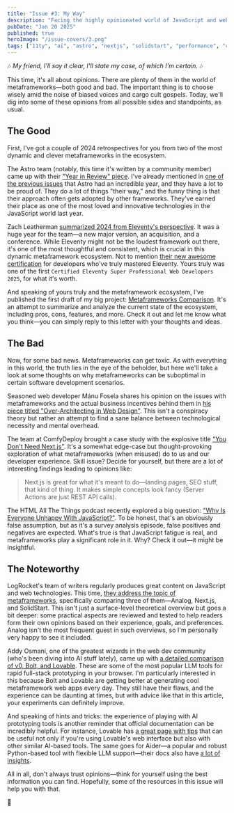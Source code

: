 ```yaml
---
title: "Issue #3: My Way"
description: "Facing the highly opinionated world of JavaScript and web development"
pubDate: "Jan 20 2025"
published: true
heroImage: "/issue-covers/3.png"
tags: ["11ty", "ai", "astro", "nextjs", "solidstart", "performance", "complexity", "comparison"]
---
```


🎶 _My friend, I'll say it clear, I'll state my case, of which I'm certain._ 🎶

This time, it's all about opinions. There are plenty of them in the world of metaframeworks—both good and bad. The important thing is to choose wisely amid the noise of biased voices and cargo cult gospels. Today, we'll dig into some of these opinions from all possible sides and standpoints, as usual.

## The Good

First, I've got a couple of 2024 retrospectives for you from two of the most dynamic and clever metaframeworks in the ecosystem.

The Astro team (notably, this time it's written by a community member) came up with their ["Year in Review" piece](https://astro.build/blog/year-in-review-2024/). I've already mentioned in [one of the previous issues](https://metaframe.works/archive/1/) that Astro had an incredible year, and they have a lot to be proud of. They do a lot of things "their way," and the funny thing is that their approach often gets adopted by other frameworks. They've earned their place as one of the most loved and innovative technologies in the JavaScript world last year.

Zach Leatherman [summarized 2024 from Eleventy's perspective](https://www.11ty.dev/blog/review-2024/). It was a huge year for the team—a new major version, an acquisition, and a conference. While Eleventy might not be the loudest framework out there, it's one of the most thoughtful and consistent, which is crucial in this dynamic metaframework ecosystem. Not to mention [their new awesome certification](https://www.11ty.dev/blog/certification/) for developers who've truly mastered Eleventy. Yours truly was one of the first `Certified Eleventy Super Professional Web Developers 2025`, for what it's worth.

And speaking of yours truly and the metaframework ecosystem, I've published the first draft of my big project: [Metaframeworks Comparison](https://metaframe.works/comparison/). It's an attempt to summarize and analyze the current state of the ecosystem, including pros, cons, features, and more. Check it out and let me know what you think—you can simply reply to this letter with your thoughts and ideas.

## The Bad

Now, for some bad news. Metaframeworks can get toxic. As with everything in this world, the truth lies in the eye of the beholder, but here we'll take a look at some thoughts on why metaframeworks can be suboptimal in certain software development scenarios.

Seasoned web developer Mánu Fosela shares his opinion on the issues with metaframeworks and the actual business incentives behind them in [his piece titled "Over-Architecting in Web Design"](https://dev.to/manufosela/on-architecture-in-web-design-367n). This isn't a conspiracy theory but rather an attempt to find a sane balance between technological necessity and mental overhead.

The team at ComfyDeploy brought a case study with the explosive title ["You Don't Need Next.js"](https://www.comfydeploy.com/blog/you-dont-need-nextjs). It's a somewhat edge-case but thought-provoking exploration of what metaframeworks (when misused) do to us and our developer experience. Skill issue? Decide for yourself, but there are a lot of interesting findings leading to opinions like:

> Next.js is great for what it's meant to do—landing pages, SEO stuff, that kind of thing. It makes simple concepts look fancy (Server Actions are just REST API calls).

The HTML All The Things podcast recently explored a big question: ["Why Is Everyone Unhappy With JavaScript?"](https://www.htmlallthethings.com/podcasts/why-is-everyone-unhappy-with-javascript-state-of-javascript-2024-survey). To be honest, that's an obviously false assumption, but as it's a survey analysis episode, false positives and negatives are expected. What's true is that JavaScript fatigue is real, and metaframeworks play a significant role in it. Why? Check it out—it might be insightful.

## The Noteworthy

LogRocket's team of writers regularly produces great content on JavaScript and web technologies. This time, [they address the topic of metaframeworks](https://blog.logrocket.com/analog-js-next-js-solidstart-modern-meta-frameworks), specifically comparing three of them—Analog, Next.js, and SolidStart. This isn't just a surface-level theoretical overview but goes a bit deeper: some practical aspects are reviewed and tested to help readers form their own opinions based on their experience, goals, and preferences. Analog isn't the most frequent guest in such overviews, so I'm personally very happy to see it included.

Addy Osmani, one of the greatest wizards in the web dev community (who's been diving into AI stuff lately), came up with [a detailed comparison of v0, Bolt, and Lovable](https://addyo.substack.com/p/ai-driven-prototyping-v0-bolt-and). These are some of the most popular LLM tools for rapid full-stack prototyping in your browser. I'm particularly interested in this because Bolt and Lovable are getting better at generating cool metaframework web apps every day. They still have their flaws, and the experience can be daunting at times, but with advice like that in this article, your experiments can definitely improve.

And speaking of hints and tricks: the experience of playing with AI prototyping tools is another reminder that official documentation can be incredibly helpful. For instance, Lovable has [a great page with tips](https://docs.lovable.dev/tips-tricks/prompting) that can be useful not only if you're using Lovable's web interface but also with other similar AI-based tools. The same goes for Aider—a popular and robust Python-based tool with flexible LLM support—their docs also have [a lot of insights](https://aider.chat/docs/usage/tips.html).

All in all, don't always trust opinions—think for yourself using the best information you can find. Hopefully, some of the resources in this issue will help you with that.

👋
